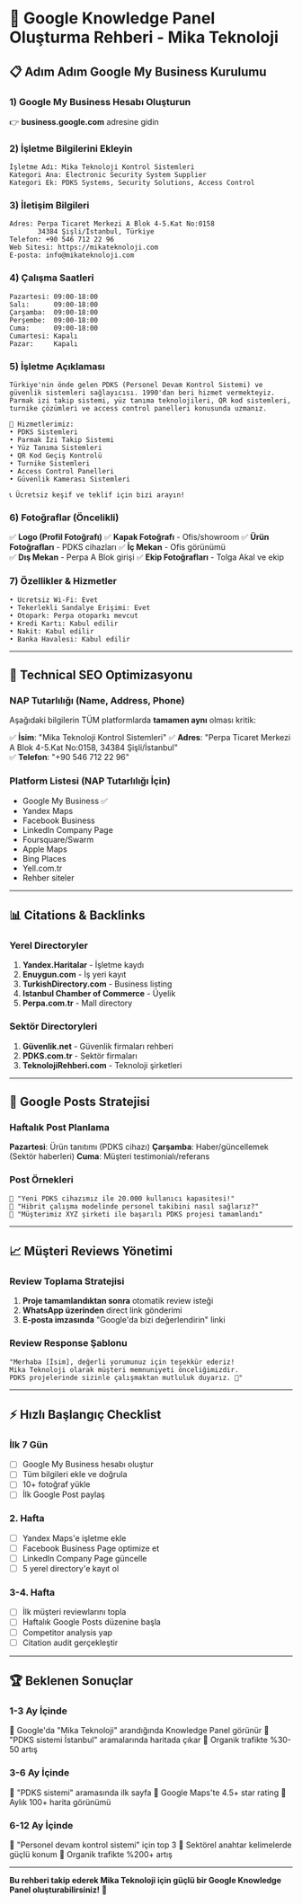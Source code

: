 # 🎯 Google Knowledge Panel Oluşturma Rehberi - Mika Teknoloji

## 📋 Adım Adım Google My Business Kurulumu

### **1) Google My Business Hesabı Oluşturun**
👉 **business.google.com** adresine gidin

### **2) İşletme Bilgilerini Ekleyin**
```
İşletme Adı: Mika Teknoloji Kontrol Sistemleri
Kategori Ana: Electronic Security System Supplier
Kategori Ek: PDKS Systems, Security Solutions, Access Control
```

### **3) İletişim Bilgileri**
```
Adres: Perpa Ticaret Merkezi A Blok 4-5.Kat No:0158
       34384 Şişli/İstanbul, Türkiye
Telefon: +90 546 712 22 96
Web Sitesi: https://mikateknoloji.com
E-posta: info@mikateknoloji.com
```

### **4) Çalışma Saatleri**
```
Pazartesi: 09:00-18:00
Salı:      09:00-18:00  
Çarşamba:  09:00-18:00
Perşembe:  09:00-18:00
Cuma:      09:00-18:00
Cumartesi: Kapalı
Pazar:     Kapalı
```

### **5) İşletme Açıklaması**
```
Türkiye'nin önde gelen PDKS (Personel Devam Kontrol Sistemi) ve güvenlik sistemleri sağlayıcısı. 1990'dan beri hizmet vermekteyiz. Parmak izi takip sistemi, yüz tanıma teknolojileri, QR kod sistemleri, turnike çözümleri ve access control panelleri konusunda uzmanız.

🎯 Hizmetlerimiz:
• PDKS Sistemleri
• Parmak İzi Takip Sistemi  
• Yüz Tanıma Sistemleri
• QR Kod Geçiş Kontrolü
• Turnike Sistemleri
• Access Control Panelleri
• Güvenlik Kamerası Sistemleri

📞 Ücretsiz keşif ve teklif için bizi arayın!
```

### **6) Fotoğraflar (Öncelikli)**
✅ **Logo (Profil Fotoğrafı)**
✅ **Kapak Fotoğrafı** - Ofis/showroom
✅ **Ürün Fotoğrafları** - PDKS cihazları
✅ **İç Mekan** - Ofis görünümü  
✅ **Dış Mekan** - Perpa A Blok girişi
✅ **Ekip Fotoğrafları** - Tolga Akal ve ekip

### **7) Özellikler & Hizmetler**
```
• Ücretsiz Wi-Fi: Evet
• Tekerlekli Sandalye Erişimi: Evet  
• Otopark: Perpa otoparkı mevcut
• Kredi Kartı: Kabul edilir
• Nakit: Kabul edilir
• Banka Havalesi: Kabul edilir
```

---

## 🔧 **Technical SEO Optimizasyonu**

### **NAP Tutarlılığı (Name, Address, Phone)**
Aşağıdaki bilgilerin TÜM platformlarda **tamamen aynı** olması kritik:

✅ **İsim**: "Mika Teknoloji Kontrol Sistemleri"
✅ **Adres**: "Perpa Ticaret Merkezi A Blok 4-5.Kat No:0158, 34384 Şişli/İstanbul"  
✅ **Telefon**: "+90 546 712 22 96"

### **Platform Listesi (NAP Tutarlılığı İçin)**
- Google My Business ✅
- Yandex Maps 
- Facebook Business
- LinkedIn Company Page
- Foursquare/Swarm
- Apple Maps
- Bing Places
- Yell.com.tr
- Rehber siteler

---

## 📊 **Citations & Backlinks**

### **Yerel Directoryler**
1. **Yandex.Haritalar** - İşletme kaydı
2. **Enuygun.com** - İş yeri kayıt
3. **TurkishDirectory.com** - Business listing
4. **Istanbul Chamber of Commerce** - Üyelik
5. **Perpa.com.tr** - Mall directory

### **Sektör Directoryleri**  
1. **Güvenlik.net** - Güvenlik firmaları rehberi
2. **PDKS.com.tr** - Sektör firmaları
3. **TeknolojiRehberi.com** - Teknoloji şirketleri

---

## 🎯 **Google Posts Stratejisi**

### **Haftalık Post Planlama**
**Pazartesi**: Ürün tanıtımı (PDKS cihazı)
**Çarşamba**: Haber/güncellemek (Sektör haberleri)
**Cuma**: Müşteri testimonialı/referans

### **Post Örnekleri**
```
🔹 "Yeni PDKS cihazımız ile 20.000 kullanıcı kapasitesi!"
🔹 "Hibrit çalışma modelinde personel takibini nasıl sağlarız?"
🔹 "Müşterimiz XYZ şirketi ile başarılı PDKS projesi tamamlandı"
```

---

## 📈 **Müşteri Reviews Yönetimi**

### **Review Toplama Stratejisi**
1. **Proje tamamlandıktan sonra** otomatik review isteği
2. **WhatsApp üzerinden** direct link gönderimi
3. **E-posta imzasında** "Google'da bizi değerlendirin" linki

### **Review Response Şablonu**
```
"Merhaba [İsim], değerli yorumunuz için teşekkür ederiz! 
Mika Teknoloji olarak müşteri memnuniyeti önceliğimizdir. 
PDKS projelerinde sizinle çalışmaktan mutluluk duyarız. 🙏"
```

---

## ⚡ **Hızlı Başlangıç Checklist**

### **İlk 7 Gün**
- [ ] Google My Business hesabı oluştur
- [ ] Tüm bilgileri ekle ve doğrula
- [ ] 10+ fotoğraf yükle
- [ ] İlk Google Post paylaş

### **2. Hafta**  
- [ ] Yandex Maps'e işletme ekle
- [ ] Facebook Business Page optimize et
- [ ] LinkedIn Company Page güncelle
- [ ] 5 yerel directory'e kayıt ol

### **3-4. Hafta**
- [ ] İlk müşteri reviewlarını topla
- [ ] Haftalık Google Posts düzenine başla
- [ ] Competitor analysis yap
- [ ] Citation audit gerçekleştir

---

## 🏆 **Beklenen Sonuçlar**

### **1-3 Ay İçinde**
🎯 Google'da "Mika Teknoloji" arandığında Knowledge Panel görünür
🎯 "PDKS sistemi İstanbul" aramalarında haritada çıkar
🎯 Organik trafikte %30-50 artış

### **3-6 Ay İçinde**  
🚀 "PDKS sistemi" aramasında ilk sayfa
🚀 Google Maps'te 4.5+ star rating
🚀 Aylık 100+ harita görünümü

### **6-12 Ay İçinde**
💎 "Personel devam kontrol sistemi" için top 3
💎 Sektörel anahtar kelimelerde güçlü konum
💎 Organik trafikte %200+ artış

---

**Bu rehberi takip ederek Mika Teknoloji için güçlü bir Google Knowledge Panel oluşturabilirsiniz!** 🎯
